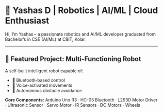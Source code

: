 # 🤖 Yashas D | Robotics | AI/ML | Cloud Enthusiast

Hi, I’m Yashas – a passionate robotics and AI/ML developer graduated from Bachelor’s in CSE (AI/ML) at CBIT, Kolar.

---

## 🔧 Featured Project: Multi-Functioning Robot

A self-built intelligent robot capable of:
- 📱 Bluetooth-based control
- 🎤 Voice-activated movements
- 🚧 Autonomous obstacle avoidance

**Core Components:**
Arduino Uno R3 · HC-05 Bluetooth · L293D Motor Driver · Ultrasonic Sensor · Servo Motor · IR Sensors · DC Motors · Wheels

